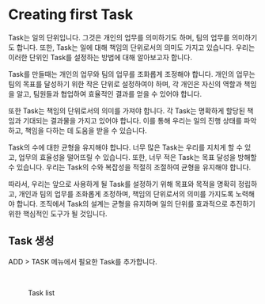 # Creating first Task

Task는 일의 단위입니다. 그것은 개인의 업무를 의미하기도 하며, 팀의 업무를 의미하기도 합니다. 또한, Task는 일에 대해 책임의 단위로서의 의미도 가지고 있습니다. 우리는 이러한 단위인 Task를 설정하는 방법에 대해 알아보고자 합니다.

Task를 만들때는 개인의 업무와 팀의 업무를 조화롭게 조정해야 합니다. 개인의 업무는 팀의 목표를 달성하기 위한 작은 단위로 설정하여야 하며, 각 개인은 자신의 역할과 책임을 알고, 팀원들과 협업하여 효율적인 결과를 얻을 수 있어야 합니다.

또한 Task는 책임의 단위로서의 의미를 가져야 합니다. 각 Task는 명확하게 할당된 책임과 기대되는 결과물을 가지고 있어야 합니다. 이를 통해 우리는 일의 진행 상태를 파악하고, 책임을 다하는 데 도움을 받을 수 있습니다.

Task의 수에 대한 균형을 유지해야 합니다. 너무 많은 Task는 우리를 지치게 할 수 있고, 업무의 효율성을 떨어뜨릴 수 있습니다. 또한, 너무 적은 Task는 목표 달성을 방해할 수 있습니다. 우리는 Task의 수와 복잡성을 적절히 조절하여 균형을 유지해야 합니다.

따라서, 우리는 앞으로 사용하게 될 Task를 설정하기 위해 목표와 목적을 명확히 정립하고, 개인과 팀의 업무를 조화롭게 조정하며, 책임의 단위로서의 의미를 가지도록 노력해야 합니다. 조직에서 Task의 설계는 균형을 유지하며 일의 단위를 효과적으로 추진하기 위한 핵심적인 도구가 될 것입니다.



## Task 생성

ADD > TASK 메뉴에서 필요한 Task를 추가합니다.

<figure><img src="../.gitbook/assets/스크린샷 2023-06-26 오후 2.41.19.png" alt=""><figcaption><p>Task list</p></figcaption></figure>
